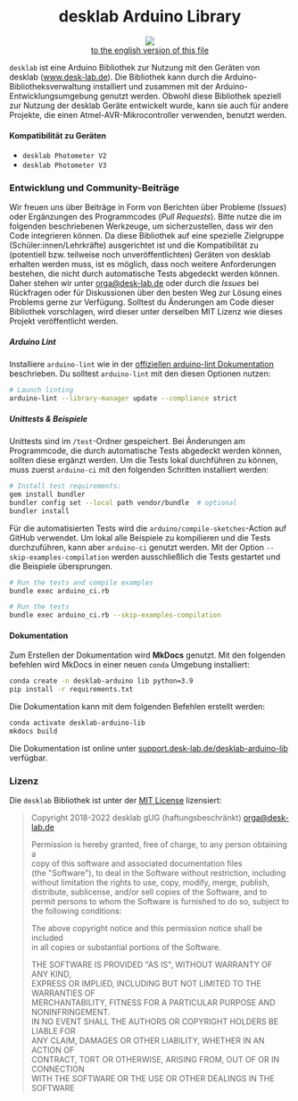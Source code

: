 <h1 align="center"> desklab Arduino Library </h1>
<p align="center">
<img align="center" src="https://www.ardu-badge.com/badge/desklab.svg?">
<br>
<a href="./README_DE.md">to the english version of this file</a>
</p>

`desklab` ist eine Arduino Bibliothek zur Nutzung mit den Geräten von desklab (www.desk-lab.de). Die Bibliothek kann durch die Arduino-Bibliotheksverwaltung installiert und zusammen mit der Arduino-Entwicklungsumgebung genutzt werden. Obwohl diese Bibliothek speziell zur Nutzung der desklab Geräte entwickelt wurde, kann sie auch für andere Projekte, die einen Atmel-AVR-Mikrocontroller verwenden, benutzt werden.

#### Kompatibilität zu Geräten
  - `desklab Photometer V2`
  - `desklab Photometer V3`

### Entwicklung und Community-Beiträge
Wir freuen uns über Beiträge in Form von Berichten über Probleme (_Issues_) oder Ergänzungen des Programmcodes (_Pull Requests_). Bitte nutze die im folgenden beschriebenen Werkzeuge, um sicherzustellen, dass wir den Code integrieren können. Da diese Bibliothek auf eine spezielle Zielgruppe (Schüler:innen/Lehrkräfte) ausgerichtet ist und die Kompatibilität zu (potentiell bzw. teilweise noch unveröffentlichten) Geräten von desklab erhalten werden muss, ist es möglich, dass noch weitere Anforderungen bestehen, die nicht durch automatische Tests abgedeckt werden können. Daher stehen wir unter <orga@desk-lab.de> oder durch die _Issues_ bei Rückfragen oder für Diskussionen über den besten Weg zur Lösung eines Problems gerne zur Verfügung. Solltest du Änderungen am Code dieser Bibliothek vorschlagen, wird dieser unter derselben MIT Lizenz wie dieses Projekt veröffentlicht werden.

##### Arduino Lint
Installiere `arduino-lint` wie in der [offiziellen arduino-lint Dokumentation](https://arduino.github.io/arduino-lint/latest/installation/) beschrieben. Du solltest `arduino-lint` mit den diesen Optionen nutzen:

```bash
# Launch linting 
arduino-lint --library-manager update --compliance strict
```

##### Unittests & Beispiele
Unittests sind im `/test`-Ordner gespeichert. Bei Änderungen am Programmcode, die durch automatische Tests abgedeckt werden können, sollten diese ergänzt werden. Um die Tests lokal durchführen zu können, muss zuerst `arduino-ci` mit den folgenden Schritten installiert werden:

```bash
# Install test requirements: 
gem install bundler
bundler config set --local path vendor/bundle  # optional
bundler install
```

Für die automatisierten Tests wird die `arduino/compile-sketches`-Action auf GitHub verwendet. Um lokal alle Beispiele zu kompilieren und die Tests durchzuführen, kann aber `arduino-ci` genutzt werden. Mit der Option `--skip-examples-compilation` werden ausschließlich die Tests gestartet und die Beispiele übersprungen.

```bash
# Run the tests and compile examples
bundle exec arduino_ci.rb

# Run the tests 
bundle exec arduino_ci.rb --skip-examples-compilation
```

#### Dokumentation

Zum Erstellen der Dokumentation wird **MkDocs** genutzt. Mit den folgenden befehlen wird MkDocs in einer neuen `conda` Umgebung installiert:

```bash
conda create -n desklab-arduino lib python=3.9
pip install -r requirements.txt
```

Die Dokumentation kann mit dem folgenden Befehlen erstellt werden:

```bash
conda activate desklab-arduino-lib
mkdocs build
```

Die Dokumentation ist online unter [support.desk-lab.de/desklab-arduino-lib](https://support.desk-lab.de/desklab-arduino-lib/build/html/index.html) verfügbar.

### Lizenz

Die `desklab` Bibliothek ist unter der [MIT License](https://opensource.org/licenses/MIT) lizensiert:

> Copyright 2018-2022 desklab gUG (haftungsbeschränkt) <orga@desk-lab.de>  
>
> Permission is hereby granted, free of charge, to any person obtaining a  
> copy of this software and associated documentation files  
> (the "Software"), to deal in the Software without restriction, including  
> without limitation the rights to use, copy, modify, merge, publish,  
> distribute, sublicense, and/or sell copies of the Software, and to  
> permit persons to whom the Software is furnished to do so, subject to  
> the following conditions:  
> 
> The above copyright notice and this permission notice shall be included  
> in all copies or substantial portions of the Software.  
> 
> THE SOFTWARE IS PROVIDED "AS IS", WITHOUT WARRANTY OF ANY KIND,  
> EXPRESS OR IMPLIED, INCLUDING BUT NOT LIMITED TO THE WARRANTIES OF  
> MERCHANTABILITY, FITNESS FOR A PARTICULAR PURPOSE AND NONINFRINGEMENT.  
> IN NO EVENT SHALL THE AUTHORS OR COPYRIGHT HOLDERS BE LIABLE FOR  
> ANY CLAIM, DAMAGES OR OTHER LIABILITY, WHETHER IN AN ACTION OF  
> CONTRACT, TORT OR OTHERWISE, ARISING FROM, OUT OF OR IN CONNECTION  
> WITH THE SOFTWARE OR THE USE OR OTHER DEALINGS IN THE SOFTWARE  
